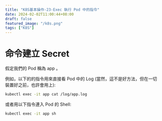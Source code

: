 ```yaml
---
title: "K8S基本操作-23-Exec 執行 Pod 中的指令"
date: 2024-02-02T11:00:44+08:00
draft: false
featured_image: "/k8s.png"
tags: ["K8S"]
---
```


# 命令建立 Secret

假定我們的 Pod 稱為 app 。

例如，以下的的指令用來直接看 Pod 中的 Log (當然，這不是好方法，但在一切裝置好之前，也許會用上):

```bash
kubectl exec -it app cat /log/app.log
```

或者用以下指令連入 Pod 的 Shell:

```bash
kubectl exec -it app sh
```